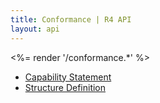 ```yaml
---
title: Conformance | R4 API
layout: api
---
```


<%= render '/conformance.*' %>
* [Capability Statement](../conformance/capability-statement)
* [Structure Definition](../conformance/structure-definition)
